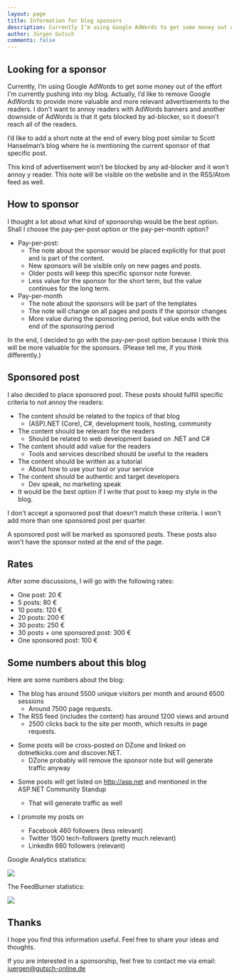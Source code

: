 ```yaml
---
layout: page
title: Information for blog sponsors
description: Currently I’m using Google AdWords to get some money out of the effort I push into my blog. Actually I’d like to remove Google AdWords to provide more valuable and more relevant advertisement to the readers. I don't want to annoy readers with AdWords banners and unrelated content.
author: Jürgen Gutsch
comments: false
---
```


## Looking for a sponsor

Currently, I’m using Google AdWords to get some money out of the effort I'm currently pushing into my blog. Actually, I’d like to remove Google AdWords to provide more valuable and more relevant advertisements to the readers. I don't want to annoy readers with AdWords banners and another downside of AdWords is that it gets blocked by ad-blocker, so it doesn't reach all of the readers.

I’d like to add a short note at the end of every blog post similar to Scott Hanselman’s blog where he is mentioning the current sponsor of that specific post.

This kind of advertisement won’t be blocked by any ad-blocker and it won't annoy y reader. This note will be visible on the website and in the RSS/Atom feed as well.

## How to sponsor

I thought a lot about what kind of sponsorship would be the best option. Shall I choose the pay-per-post option or the pay-per-month option?

* Pay-per-post:
  * The note about the sponsor would be placed explicitly for that post and is part of the content.
  * New sponsors will be visible only on new pages and posts.
  * Older posts will keep this specific sponsor note forever.
  * Less value for the sponsor for the short term, but the value continues for the long term.
* Pay-per-month
  * The note about the sponsors will be part of the templates
  * The note will change on all pages and posts if the sponsor changes
  * More value during the sponsoring period, but value ends with the end of the sponsoring period

In the end, I decided to go with the pay-per-post option because I think this will be more valuable for the sponsors. (Please tell me, if you think differently.)

## Sponsored post

I also decided to place sponsored post. These posts should fulfill specific criteria to not annoy the readers:

* The content should be related to the topics of that blog
  * (ASP).NET (Core), C#, development tools, hosting, community
* The content should be relevant for the readers
  * Should be related to web development based on .NET and C#
* The content should add value for the readers
  * Tools and services described should be useful to the readers
* The content should be written as a tutorial
  * About how to use your tool or your service
* The content should be authentic and target developers
  * Dev speak, no marketing speak
* It would be the best option if I write that post to keep my style in the blog.

I don't accept a sponsored post that doesn't match these criteria. I won't add more than one sponsored post per quarter.

A sponsored post will be marked as sponsored posts. These posts also won't have the sponsor noted at the end of the page.

## Rates

After some discussions, I will go with the following rates:

- One post: 20 €
- 5 posts: 80 €
- 10 posts: 120 €
- 20 posts: 200 €
- 30 posts: 250 €
- 30 posts + one sponsored post: 300 € 
- One sponsored post: 100 €

## Some numbers about this blog 

Here are some numbers about the blog:

- The blog has around 5500 unique visitors per month and around 6500 sessions 
  - Around 7500 page requests.
- The RSS feed (includes the content) has around 1200 views and around 
  - 2500 clicks back to the site per month, which results in page requests.

* Some posts will be cross-posted on DZone and linked on dotnetkicks.com and discover.NET. 
  * DZone probably will remove the sponsor note but will generate traffic anyway

- Some posts will get listed on <http://asp.net> and mentioned in the ASP.NET Community Standup

  - That will generate traffic as well
- I promote my posts on 
  - Facebook 460 followers (less relevant)
  - Twitter 1500 tech-followers (pretty much relevant) 
  - LinkedIn 660 followers (relevant) 
  
Google Analytics statistics:

![]({{site.baseurl}}/img/sponsors/October2018.jpg)

The FeedBurner statistics:

![]({{site.baseurl}}/img/sponsors/February2021-feed.jpg)

## Thanks

I hope you find this information useful. Feel free to share your ideas and thoughts. 

If you are interested in a sponsorship, feel free to contact me via email: juergen@gutsch-online.de